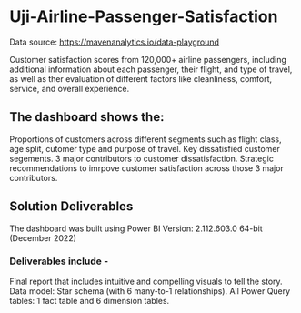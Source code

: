 # Uji-Airline-Passenger-Satisfaction

Data source: https://mavenanalytics.io/data-playground

Customer satisfaction scores from 120,000+ airline passengers, including additional information about each passenger, their flight, and type of travel, as well as ther evaluation of different factors like cleanliness, comfort, service, and overall experience.

## The dashboard shows the:

Proportions of customers across different segments such as flight class, age split, cutomer type and purpose of travel.
Key dissatisfied customer segements.
3 major contributors to customer dissatisfaction.
Strategic recommendations to imrpove customer satisfaction across those 3 major contributors.

## Solution Deliverables
The dashboard was built using Power BI Version: 2.112.603.0 64-bit (December 2022)

### Deliverables include -
Final report that includes intuitive and compelling visuals to tell the story.
Data model: Star schema (with 6 many-to-1 relationships).
All Power Query tables: 1 fact table and 6 dimension tables.
